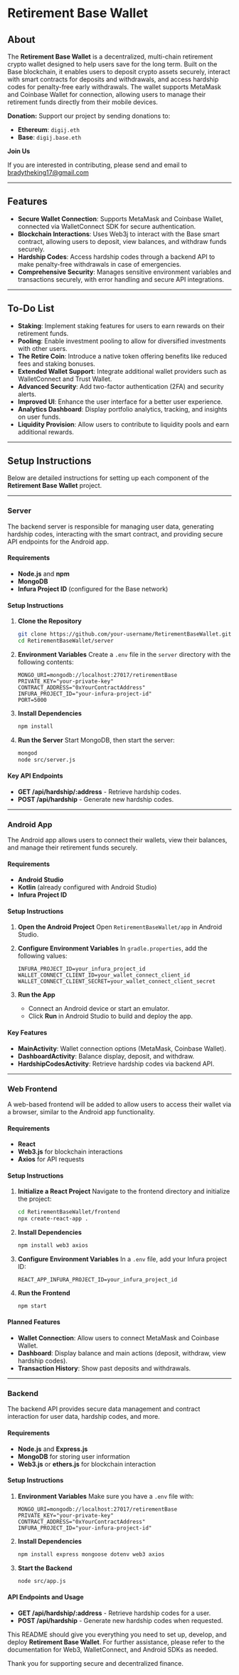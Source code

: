 
# Retirement Base Wallet

## About

The **Retirement Base Wallet** is a decentralized, multi-chain retirement crypto wallet designed to help users save for the long term. Built on the Base blockchain, it enables users to deposit crypto assets securely, interact with smart contracts for deposits and withdrawals, and access hardship codes for penalty-free early withdrawals. The wallet supports MetaMask and Coinbase Wallet for connection, allowing users to manage their retirement funds directly from their mobile devices.

**Donation:** Support our project by sending donations to:
- **Ethereum**: `digij.eth`
- **Base**: `digij.base.eth`

**Join Us**

If you are interested in contributing, please send and email to bradytheking17@gmail.com

---

## Features

- **Secure Wallet Connection**: Supports MetaMask and Coinbase Wallet, connected via WalletConnect SDK for secure authentication.
- **Blockchain Interactions**: Uses Web3j to interact with the Base smart contract, allowing users to deposit, view balances, and withdraw funds securely.
- **Hardship Codes**: Access hardship codes through a backend API to make penalty-free withdrawals in case of emergencies.
- **Comprehensive Security**: Manages sensitive environment variables and transactions securely, with error handling and secure API integrations.

---

## To-Do List

- **Staking**: Implement staking features for users to earn rewards on their retirement funds.
- **Pooling**: Enable investment pooling to allow for diversified investments with other users.
- **The Retire Coin**: Introduce a native token offering benefits like reduced fees and staking bonuses.
- **Extended Wallet Support**: Integrate additional wallet providers such as WalletConnect and Trust Wallet.
- **Advanced Security**: Add two-factor authentication (2FA) and security alerts.
- **Improved UI**: Enhance the user interface for a better user experience.
- **Analytics Dashboard**: Display portfolio analytics, tracking, and insights on user funds.
- **Liquidity Provision**: Allow users to contribute to liquidity pools and earn additional rewards.

---

## Setup Instructions

Below are detailed instructions for setting up each component of the **Retirement Base Wallet** project.

---

### Server

The backend server is responsible for managing user data, generating hardship codes, interacting with the smart contract, and providing secure API endpoints for the Android app.

#### Requirements

- **Node.js** and **npm**
- **MongoDB**
- **Infura Project ID** (configured for the Base network)
  
#### Setup Instructions

1. **Clone the Repository**
   ```bash
   git clone https://github.com/your-username/RetirementBaseWallet.git
   cd RetirementBaseWallet/server
   ```

2. **Environment Variables**
   Create a `.env` file in the `server` directory with the following contents:
   ```plaintext
   MONGO_URI=mongodb://localhost:27017/retirementBase
   PRIVATE_KEY="your-private-key"
   CONTRACT_ADDRESS="0xYourContractAddress"
   INFURA_PROJECT_ID="your-infura-project-id"
   PORT=5000
   ```

3. **Install Dependencies**
   ```bash
   npm install
   ```

4. **Run the Server**
   Start MongoDB, then start the server:
   ```bash
   mongod
   node src/server.js
   ```

#### Key API Endpoints

- **GET /api/hardship/:address** - Retrieve hardship codes.
- **POST /api/hardship** - Generate new hardship codes.

---

### Android App

The Android app allows users to connect their wallets, view their balances, and manage their retirement funds securely.

#### Requirements

- **Android Studio**
- **Kotlin** (already configured with Android Studio)
- **Infura Project ID**
  
#### Setup Instructions

1. **Open the Android Project**
   Open `RetirementBaseWallet/app` in Android Studio.

2. **Configure Environment Variables**
   In `gradle.properties`, add the following values:
   ```properties
   INFURA_PROJECT_ID=your_infura_project_id
   WALLET_CONNECT_CLIENT_ID=your_wallet_connect_client_id
   WALLET_CONNECT_CLIENT_SECRET=your_wallet_connect_client_secret
   ```

3. **Run the App**
   - Connect an Android device or start an emulator.
   - Click **Run** in Android Studio to build and deploy the app.

#### Key Features

- **MainActivity**: Wallet connection options (MetaMask, Coinbase Wallet).
- **DashboardActivity**: Balance display, deposit, and withdraw.
- **HardshipCodesActivity**: Retrieve hardship codes via backend API.

---

### Web Frontend

A web-based frontend will be added to allow users to access their wallet via a browser, similar to the Android app functionality.

#### Requirements

- **React**
- **Web3.js** for blockchain interactions
- **Axios** for API requests
  
#### Setup Instructions

1. **Initialize a React Project**
   Navigate to the frontend directory and initialize the project:
   ```bash
   cd RetirementBaseWallet/frontend
   npx create-react-app .
   ```

2. **Install Dependencies**
   ```bash
   npm install web3 axios
   ```

3. **Configure Environment Variables**
   In a `.env` file, add your Infura project ID:
   ```plaintext
   REACT_APP_INFURA_PROJECT_ID=your_infura_project_id
   ```

4. **Run the Frontend**
   ```bash
   npm start
   ```

#### Planned Features

- **Wallet Connection**: Allow users to connect MetaMask and Coinbase Wallet.
- **Dashboard**: Display balance and main actions (deposit, withdraw, view hardship codes).
- **Transaction History**: Show past deposits and withdrawals.

---

### Backend

The backend API provides secure data management and contract interaction for user data, hardship codes, and more.

#### Requirements

- **Node.js** and **Express.js**
- **MongoDB** for storing user information
- **Web3.js** or **ethers.js** for blockchain interaction
  
#### Setup Instructions

1. **Environment Variables**
   Make sure you have a `.env` file with:
   ```plaintext
   MONGO_URI=mongodb://localhost:27017/retirementBase
   PRIVATE_KEY="your-private-key"
   CONTRACT_ADDRESS="0xYourContractAddress"
   INFURA_PROJECT_ID="your-infura-project-id"
   ```

2. **Install Dependencies**
   ```bash
   npm install express mongoose dotenv web3 axios
   ```

3. **Start the Backend**
   ```bash
   node src/app.js
   ```

#### API Endpoints and Usage

- **GET /api/hardship/:address** - Retrieve hardship codes for a user.
- **POST /api/hardship** - Generate new hardship codes when requested.

This README should give you everything you need to set up, develop, and deploy **Retirement Base Wallet**. For further assistance, please refer to the documentation for Web3, WalletConnect, and Android SDKs as needed.

Thank you for supporting secure and decentralized finance.
